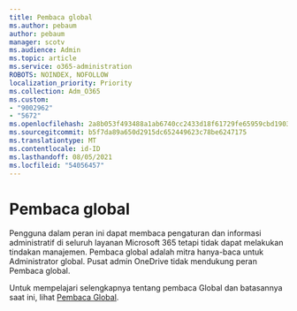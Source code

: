 ```yaml
---
title: Pembaca global
ms.author: pebaum
author: pebaum
manager: scotv
ms.audience: Admin
ms.topic: article
ms.service: o365-administration
ROBOTS: NOINDEX, NOFOLLOW
localization_priority: Priority
ms.collection: Adm_O365
ms.custom:
- "9002962"
- "5672"
ms.openlocfilehash: 2a8b053f493488a1ab6740cc2433d18f61729fe65959cbd1903ad689000113b2
ms.sourcegitcommit: b5f7da89a650d2915dc652449623c78be6247175
ms.translationtype: MT
ms.contentlocale: id-ID
ms.lasthandoff: 08/05/2021
ms.locfileid: "54056457"
---
```

# <a name="global-reader"></a>Pembaca global

Pengguna dalam peran ini dapat membaca pengaturan dan informasi administratif di seluruh layanan Microsoft 365 tetapi tidak dapat melakukan tindakan manajemen. Pembaca global adalah mitra hanya-baca untuk Administrator global.
Pusat admin OneDrive tidak mendukung peran Pembaca global.

Untuk mempelajari selengkapnya tentang pembaca Global dan batasannya saat ini, lihat [Pembaca Global](https://docs.microsoft.com/azure/active-directory/users-groups-roles/directory-assign-admin-roles#global-reader).
